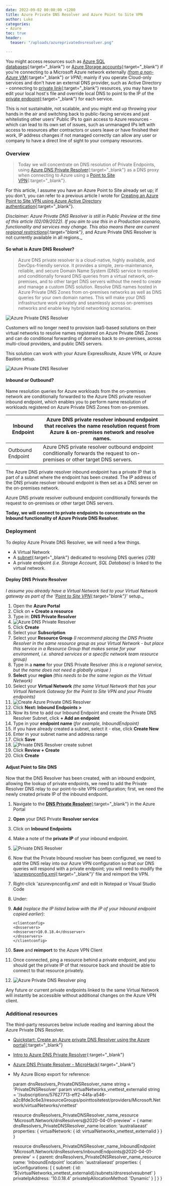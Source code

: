 ```yaml
---
date: 2022-09-02 00:00:00 +1200
title: Azure Private DNS Resolver and Azure Point to Site VPN
author: Luke
categories:
- Azure
toc: true
header:
  teaser: "/uploads/azureprivatednsresolver.png"

---
```

You might access resources such as [Azure SQL databases](https://azure.microsoft.com/products/azure-sql/database/?WT.mc_id=AZ-MVP-5004796 "Azure SQL Database"){:target="_blank"} or [Azure Storage accounts](https://docs.microsoft.com/azure/storage/?WT.mc_id=AZ-MVP-5004796 "Azure Storage documentation"){:target="_blank"} if you're connecting to a Microsoft Azure network externally _(_[_from a non-Azure VM_](https://docs.microsoft.com/en-us/azure/virtual-network/virtual-networks-name-resolution-for-vms-and-role-instances?WT.mc_id=AZ-MVP-5004796#azure-provided-name-resolution "Name resolution for resources in Azure virtual networks"){:target="_blank"} _or VPN)_; mainly if you operate Cloud-only services and don't have an external DNS provider, such as Active Directory - connecting to [private link](https://azure.microsoft.com/services/private-link/?WT.mc_id=AZ-MVP-5004796 "Private Link"){:target="_blank"} resources, you may have to edit your local host's file and override local DNS to point to the IP of the [private endpoint](https://docs.microsoft.com/en-us/azure/private-link/private-endpoint-overview?WT.mc_id=AZ-MVP-5004796){:target="_blank"} for each service.

This is not sustainable, not scalable, and you might end up throwing your hands in the air and switching back to public-facing services and just whitelisting other users' Public IPs to gain access to Azure resources - which can lead to its own set of issues, such as unmanaged IPs left with access to resources after contractors or users leave or have finished their work, IP address changes if not managed correctly can allow any user or company to have a direct line of sight to your company resources.

### Overview

> Today we will concentrate on DNS resolution of Private Endpoints, using [Azure DNS Private Resolver](https://docs.microsoft.com/azure/dns/dns-private-resolver-overview?WT.mc_id=AZ-MVP-5004796 "What is Azure DNS Private Resolver?"){:target="_blank"} as a DNS proxy when connecting to Azure using a [Point to Site VPN](https://docs.microsoft.com/azure/vpn-gateway/point-to-site-about?WT.mc_id=AZ-MVP-5004796 "About Point-to-Site VPN"){:target="_blank"}.

For this article, I assume you have an Azure Point to Site already set up; if you don't, you can refer to a previous article I wrote for [Creating an Azure Point to Site VPN using Azure Active Directory authentication](https://luke.geek.nz/azure/create-azure-point-to-site-vpn-using-azure-active-directory-authentication/ "Create Azure Point to Site VPN using Azure Active Directory authentication"){:target="_blank"}.

_Disclaimer: Azure Private DNS Resolver is still in Public Preview at the time of this article (02/09/2022). If you aim to use this in a Production scenario, functionality and services may change. This also means there are current_ [_regional restrictions_](https://docs.microsoft.com/en-us/azure/dns/dns-private-resolver-overview?WT.mc_id=AZ-MVP-5004796#regional-availability "Regional availability"){:target="_blank"}_, and Azure Private DNS Resolver is not currently available in all regions._

#### So what is Azure DNS Resolver?

> Azure DNS private resolver is a cloud-native, highly available, and DevOps-friendly service. It provides a simple, zero-maintenance, reliable, and secure Domain Name System (DNS) service to resolve and conditionally forward DNS queries from a virtual network, on-premises, and to other target DNS servers without the need to create and manage a custom DNS solution. Resolve DNS names hosted in Azure Private DNS Zones from on-premises networks as well as DNS queries for your own domain names. This will make your DNS infrastructure work privately and seamlessly across on-premises networks and enable key hybrid networking scenarios.

![Azure Private DNS Resolver](/uploads/azureprivatednsresolver.png "Azure Private DNS Resolver")

Customers will no longer need to provision IaaS-based solutions on their virtual networks to resolve names registered on Azure Private DNS Zones and can do conditional forwarding of domains back to on-premises, across multi-cloud providers, and public DNS servers.

This solution can work with your Azure ExpressRoute, Azure VPN, or Azure Bastion setup.

![Azure Private DNS Resolver](/uploads/dns-private-resolver.png "Azure Private DNS Resolver")

#### Inbound or Outbound?

Name resolution queries for Azure workloads from the on-premises network are conditionally forwarded to the Azure DNS private resolver inbound endpoint, which enables you to perform name resolution of workloads registered on Azure Private DNS Zones from on-premises.

| Inbound Endpoint | Azure DNS private resolver inbound endpoint that receives the name resolution request from Azure & on-premises network and resolve names. |
| --- | --- |
| Outbound Endpoint | Azure DNS private resolver outbound endpoint conditionally forwards the request to on-premises or other target DNS servers. |

The Azure DNS private resolver inbound endpoint has a private IP that is part of a subnet where the endpoint has been created. The IP address of the DNS private resolver inbound endpoint is then set as a DNS server on the on-premises network.

Azure DNS private resolver outbound endpoint conditionally forwards the request to on-premises or other target DNS servers.

**Today, we will connect to private endpoints to concentrate on the Inbound functionality of Azure Private DNS Resolver.**

### Deployment

To deploy Azure Private DNS Resolver, we will need a few things.

* A Virtual Network
* A [subnet](https://docs.microsoft.com/en-us/azure/dns/dns-private-resolver-overview#subnet-restrictions "Subnet restrictions"){:target="_blank"} dedicated to resolving DNS queries _(/28)_
* A private endpoint _(i.e. Storage Account, SQL Database)_ is linked to the virtual network.

#### Deploy DNS Private Resolver

_I assume you already have a Virtual Network tied to your Virtual Network gateway as part of the '_[_Point to Site VPN_](https://luke.geek.nz/azure/create-azure-point-to-site-vpn-using-azure-active-directory-authentication/ "Create Azure Point to Site VPN using Azure Active Directory authentication "){:target="_blank"}_' setup._

 1. Open the **Azure Portal**
 2. Click on **+ Create a resource**
 3. Type in: **DNS Private Resolver**
 4. ![Azure DNS Private Resolver](/uploads/azureportal_creatednsprivateresolver.png "Azure DNS Private Resolver")
 5. Click **Create**
 6. Select your **Subscription**
 7. Select your **Resource Group** _(I recommend placing the DNS Private Resolver in the same resource group as your Virtual Network - but place this service in a Resource Group that makes sense for your environment, i.e. shared services or a specific network team resource group)_
 8. Type in a **name** for your DNS Private Resolver _(this is a regional service, but the name does not need a globally unique )_
 9. **Select** your **region** _(this needs to be the same region as the Virtual Network)_
10. Select your **Virtual Network** _(the same Virtual Network that has your Virtual Network Gateway for the Point to Site VPN and your Private endpoints)_
11. ![Create Azure Private DNS Resolver](/uploads/azureportal_creatednsprivateresolverinitialpane.png "Create Azure Private DNS Resolver")
12. Click **Next: Inbound Endpoints >**
13. Now its time to add our Inbound Endpoint and create the Private DNS Resolver Subnet, click **+ Add an endpoint**
14. Type in your **endpoint name** (_for example, InboundEndpoint)_
15. If you have already created a subnet, select it - else, click **Create New**
16. Enter in your subnet name and address range
17. Click **Save**
18. ![Private DNS Resolver create subnet](/uploads/azureportal_creatednsprivateresolversubnet.png "Private DNS Resolver create subnet")
19. Click **Review + Create**
20. Click **Create**

#### Adjust Point to Site DNS

Now that the DNS Resolver has been created, with an inbound endpoint, allowing the lookup of private endpoints, we need to add the Private Resolver DNS relay to our point-to-site VPN configuration; first, we need the newly created private IP of the inbound endpoint.

 1. Navigate to the [**DNS Private Resolver**](https://portal.azure.com/#view/HubsExtension/BrowseResource/resourceType/Microsoft.Network%2FdnsResolvers "DNS Private Resolvers"){:target="_blank"} in the Azure Portal
 2. **Open** your DNS Private **Resolver service**
 3. Click on **Inbound Endpoints**
 4. Make a note of the **private IP** of your inbound endpoint.
 5. ![Private DNS Resolver](/uploads/azureportal_creatednsprivateresolverinboundendpointip.png "Private DNS Resolver")
 6. Now that the Private Inbound resolver has been configured, we need to add the DNS relay into our Azure VPN configuration so that our DNS queries will respond with a private endpoint; you will need to modify the '[azurevpnconfig.xml](https://docs.microsoft.com/en-us/azure/vpn-gateway/about-vpn-profile-download?WT.mc_id=AZ-MVP-5004796#generate "Generate profile files"){:target="_blank"}' file and reimport the VPN.
 7. Right-click 'azurevpnconfig.xml' and edit in Notepad or Visual Studio Code
 8. Under: </serverlist>
 9. **Add** _(replace the IP listed below with the IP of your Inbound endpoint copied earlier)_:

        <clientconfig>
        <dnsservers>
        <dnsserver>10.0.18.4</dnsserver>
        </dnsservers>
        </clientconfig>
10. **Save** and **reimport** to the Azure VPN Client
11. Once connected, ping a resource behind a private endpoint, and you should get the private IP of that resource back and should be able to connect to that resource privately.
12. ![Azure Private DNS Resolver ping](/uploads/azurevpn_testprivateendpoint.png "Azure Private DNS Resolver ping")

Any future or current private endpoints linked to the same Virtual Network will instantly be accessible without additional changes on the Azure VPN client.

### Additional resources

The third-party resources below include reading and learning about the Azure Private DNS Resolver.

* [Quickstart: Create an Azure private DNS Resolver using the Azure portal](https://docs.microsoft.com/en-us/azure/dns/dns-private-resolver-get-started-portal?WT.mc_id=AZ-MVP-5004796 "Quickstart: Create an Azure private DNS Resolver using the Azure portal"){:target="_blank"}
* [Intro to Azure DNS Private Resolver](https://docs.microsoft.com/en-us/learn/modules/intro-to-azure-dns-private-resolver/?WT.mc_id=AZ-MVP-5004796 "Intro to Azure DNS Private Resolver"){:target="_blank"}
* [Azure DNS Private Resolver - MicroHack](https://github.com/dawlysd/azure-dns-private-resolver-microhack "Azure DNS Private Resolver - MicroHack"){:target="_blank"}
* My Azure Bicep export for reference:

    param dnsResolvers_PrivateDNSResolver_name string = 'PrivateDNSResolver'
    param virtualNetworks_vnettest_externalid string = '/subscriptions/57627713-eff2-44fa-a546-a2c8fde3c6e3/resourceGroups/pointtositetest/providers/Microsoft.Network/virtualNetworks/vnettest'
    
    resource dnsResolvers_PrivateDNSResolver_name_resource 'Microsoft.Network/dnsResolvers@2020-04-01-preview' = {
      name: dnsResolvers_PrivateDNSResolver_name
      location: 'australiaeast'
      properties: {
        virtualNetwork: {
          id: virtualNetworks_vnettest_externalid
        }
      }
    }
    
    resource dnsResolvers_PrivateDNSResolver_name_InboundEndpoint 'Microsoft.Network/dnsResolvers/inboundEndpoints@2020-04-01-preview' = {
      parent: dnsResolvers_PrivateDNSResolver_name_resource
      name: 'InboundEndpoint'
      location: 'australiaeast'
      properties: {
        ipConfigurations: [
          {
            subnet: {
              id: '${virtualNetworks_vnettest_externalid}/subnets/dnsresolvesubnet'
            }
            privateIpAddress: '10.0.18.4'
            privateIpAllocationMethod: 'Dynamic'
          }
        ]
      }
    }
